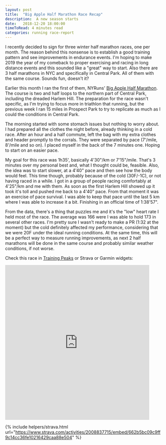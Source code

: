 ```yaml
---
layout: post
title:  "Big Apple Half Marathon Race Recap"
description:  A new season starts
date:   2018-12-20 18:00:00
timeToRead: 4 minutes read
categories: running race-report
---
```


I recently decided to sign for three winter half marathon races, one per month. The reason behind this nonsense is to establish a good training pattern and see improvements in endurance events. I'm hoping to make 2019 the year of my comeback to proper exercising and racing in long distance events and this sounded like a "great" way to start. Also there are 3 half marathons in NYC and specifically in Central Park. All of them with the same course. Sounds fun, doesn't it?

Earlier this month I ran the first of them, NYRuns' [Big Apple Half Marathon](https://nycruns.com/races/?race=nycruns-big-apple-half-marathon). The course is two and half loops to the northern part of Central Park, including the dreaded Harlem Hill. The preparation for the race wasn't specific, as I'm trying to focus more in triathlon that running, but the previous week I ran 15 miles in Prospect Park to try to replicate as much as I could the conditions in Central Park.

The morning started with some stomach issues but nothing to worry about. I had prepared all the clothes the night before, already thinking in a cold race. After an hour and a half commute, left the bag with my extra clothes and header promptly to the corrals. They were separated by pace (7'/mile, 8'/mile and so on). I placed myself in the back of the 7 minutes one. Hoping to start on an easier pace.

My goal for this race was 1h35', basically 4'30"/km or 7'15"/mile. That's 3 minutes over my personal best and, what I thought could be, feasible. Also, the idea was to start slower, at a 4'40" pace and then see how the body would feel. This time though, probably because of the cold (30F/-1C), or not having raced in a while. I got in a group of people racing comfortably at 4'25"/km and me with them. As soon as the first Harlem Hill showed up it took it's toll and pushed me back to a 4'40" pace. From that moment it was an exercise of pace survival. I was able to keep that pace until the last 5 km where I was able to increase it a bit. Finishing in an official time of 1:38'57".

From the data, there's a thing that puzzles me and it's the "low" heart rate I held most of the race. The average was 166 were I was able to hold 173 in several other races. I'm pretty sure I wasn't ready to make a PR (1:32 at the moment) but the cold definitely affected my performance, considering that we were 20F under the ideal running conditions. At the same time, this will be a perfect way to measure running improvements, as next 2 half marathons will be done in the same course and probably similar weather conditions, if not worse.

Check this race in [Training Peaks](http://tpks.ws/NHLSJTN5RMWZNSR7726WTEIRLE) or Strava or Garmin widgets:

<iframe src='https://connect.garmin.com/modern/activity/embed/3214673696' title='New York Running' width='465' height='500' frameborder='0'></iframe>

{% include helpers/strava.html url="https://www.strava.com/activities/2008837715/embed/662b5bc09c9ff9c14cc36fe10216429caa88e504" %}

